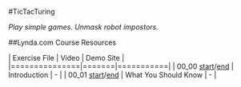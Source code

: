 #TicTacTuring

_Play simple games. Unmask robot impostors._

##Lynda.com Course Resources

| Exercise File | Video | Demo Site |
|===============|=======|===========|
| 00_00 [start](/tree/00_00_start)/[end](/tree/00_00_end) | Introduction | - |
| 00_01 [start](/tree/00_01_start)/[end](/tree/00_01_end) | What You Should Know | - |
